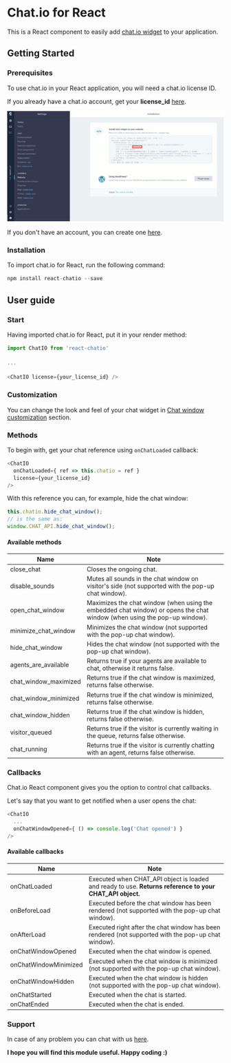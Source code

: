 # Chat.io for React

This is a React component to easily add [chat.io widget](https://www.chat.io/) to your application.

## Getting Started

### Prerequisites

To use chat.io in your React application, you will need a chat.io license ID. 

If you already have a chat.io account, get your **license_id** [here](https://app.chat.io/settings/channel-website).

![Chat.io license ID](https://raw.githubusercontent.com/livechat/react-chatio/master/chatio_license.png)

If you don't have an account, you can create one [here](https://www.chat.io/).

### Installation

To import chat.io for React, run the following command:

```javascript
npm install react-chatio --save
```

## User guide

### Start

Having imported chat.io for React, put it in your render method:

```javascript
import ChatIO from 'react-chatio'

...

<ChatIO license={your_license_id} />
```

### Customization

You can change the look and feel of your chat widget in [Chat window customization](https://app.chat.io/settings/chat-window-customization) section.

### Methods

To begin with, get your chat reference using `onChatLoaded` callback:

```javascript
<ChatIO 
  onChatLoaded={ ref => this.chatio = ref }
  license={your_license_id} 
/>
```

With this reference you can, for example, hide the chat window:

```javascript
this.chatio.hide_chat_window();
// is the same as:
window.CHAT_API.hide_chat_window();
```

#### Available methods

|Name|Note|
|---|---|
| close_chat | Closes the ongoing chat. |
| disable_sounds | Mutes all sounds in the chat window on visitor's side (not supported with the pop-up chat window). |
| open_chat_window | Maximizes the chat window (when using the embedded chat window) or opens the chat window (when using the pop-up window).|
| minimize_chat_window | Minimizes the chat window (not supported with the pop-up chat window). |
| hide_chat_window | Hides the chat window (not supported with the pop-up chat window). |
| agents_are_available | Returns true if your agents are available to chat, otherwise it returns false.|
| chat_window_maximized | Returns true if the chat window is maximized, returns false otherwise.|
|chat_window_minimized | Returns true if the chat window is minimized, returns false otherwise. |
| chat_window_hidden | Returns true if the chat window is hidden, returns false otherwise. |
| visitor_queued | Returns true if the visitor is currently waiting in the queue, returns false otherwise. |
|chat_running | Returns true if the visitor is currently chatting with an agent, returns false otherwise. |

### Callbacks

Chat.io React component gives you the option to control chat callbacks.

Let's say that you want to get notified when a user opens the chat:

```javascript
<ChatIO
  ...
  onChatWindowOpened={ () => console.log('Chat opened') } 
/>
```

#### Available callbacks

|Name|Note|
|---|---|
| onChatLoaded  | Executed when CHAT_API object is loaded and ready to use. **Returns reference to your CHAT_API object.** |
| onBeforeLoad  |  Executed before the chat window has been rendered (not supported with the pop-up chat window). |
| onAfterLoad  |  Executed right after the chat window has been rendered (not supported with the pop-up chat window).|
| onChatWindowOpened |  Executed when the chat window is opened. |
| onChatWindowMinimized |  Executed when the chat window is minimized (not supported with the pop-up chat window). |
| onChatWindowHidden |  Executed when the chat window is hidden (not supported with the pop-up chat window). |
| onChatStarted  | Executed when the chat is started.  |
| onChatEnded  |  Executed when the chat is ended. |

### Support
In case of any problem you can chat with us [here](https://www.chat.io/live-chat-guide/).

**I hope you will find this module useful. Happy coding :)**

